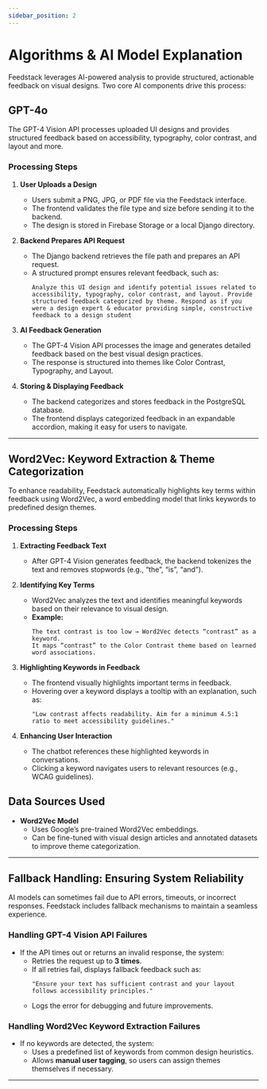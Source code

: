 ```yaml
---
sidebar_position: 2
---
```


# Algorithms & AI Model Explanation 
Feedstack leverages AI-powered analysis to provide structured, actionable feedback on visual designs. Two core AI components drive this process:

## GPT-4o

The GPT-4 Vision API processes uploaded UI designs and provides structured feedback based on accessibility, typography, color contrast, and layout and more.

### Processing Steps
1. **User Uploads a Design**
   - Users submit a PNG, JPG, or PDF file via the Feedstack interface.
   - The frontend validates the file type and size before sending it to the backend.
   - The design is stored in Firebase Storage or a local Django directory.

2. **Backend Prepares API Request**
   - The Django backend retrieves the file path and prepares an API request.
   - A structured prompt ensures relevant feedback, such as:
     ```plaintext
     Analyze this UI design and identify potential issues related to accessibility, typography, color contrast, and layout. Provide structured feedback categorized by theme. Respond as if you were a design expert & educator providing simple, constructive feedback to a design student
     ```

3. **AI Feedback Generation**
   - The GPT-4 Vision API processes the image and generates detailed feedback based on the best visual design practices.
   - The response is structured into themes like Color Contrast, Typography, and Layout.

4. **Storing & Displaying Feedback**
   - The backend categorizes and stores feedback in the PostgreSQL database.
   - The frontend displays categorized feedback in an expandable accordion, making it easy for users to navigate.

---

## Word2Vec: Keyword Extraction & Theme Categorization

To enhance readability, Feedstack automatically highlights key terms within feedback using Word2Vec, a word embedding model that links keywords to predefined design themes.

### Processing Steps
1. **Extracting Feedback Text**
   - After GPT-4 Vision generates feedback, the backend tokenizes the text and removes stopwords (e.g., “the”, “is”, “and”).

2. **Identifying Key Terms**
   - Word2Vec analyzes the text and identifies meaningful keywords based on their relevance to visual design.
   - **Example:**
     ```plaintext
     The text contrast is too low → Word2Vec detects “contrast” as a keyword.
     It maps “contrast” to the Color Contrast theme based on learned word associations.
     ```

3. **Highlighting Keywords in Feedback**
   - The frontend visually highlights important terms in feedback.
   - Hovering over a keyword displays a tooltip with an explanation, such as:
     ```plaintext
     "Low contrast affects readability. Aim for a minimum 4.5:1 ratio to meet accessibility guidelines."
     ```

4. **Enhancing User Interaction**
   - The chatbot references these highlighted keywords in conversations.
   - Clicking a keyword navigates users to relevant resources (e.g., WCAG guidelines).

## Data Sources Used

- **Word2Vec Model**
  - Uses Google’s pre-trained Word2Vec embeddings.
  - Can be fine-tuned with visual design articles and annotated datasets to improve theme categorization.

---

## Fallback Handling: Ensuring System Reliability

AI models can sometimes fail due to API errors, timeouts, or incorrect responses. Feedstack includes fallback mechanisms to maintain a seamless experience.

### Handling GPT-4 Vision API Failures
- If the API times out or returns an invalid response, the system:
  - Retries the request up to **3 times**.
  - If all retries fail, displays fallback feedback such as:
    ```plaintext
    "Ensure your text has sufficient contrast and your layout follows accessibility principles."
    ```
  - Logs the error for debugging and future improvements.

### Handling Word2Vec Keyword Extraction Failures
- If no keywords are detected, the system:
  - Uses a predefined list of keywords from common design heuristics.
  - Allows **manual user tagging**, so users can assign themes themselves if necessary.

---
